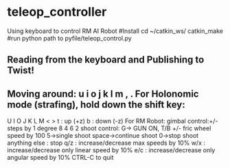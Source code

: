 # teleop_controller
Using keyboard to control RM AI Robot
#Install
cd ~/catkin_ws/
catkin_make
#run
python path to pyfile/teleop_control.py

Reading from the keyboard  and Publishing to Twist!
---------------------------
Moving around:
   u    i    o
   j    k    l
   m    ,    .
For Holonomic mode (strafing), hold down the shift key:
---------------------------
   U    I    O
   J    K    L
   M    <    >
t : up (+z) b : down (-z)
For RM Robot:
gimbal control:+/-steps by 1 degree
        8
    4       6
        2
shoot control:
    G-> GUN ON,         T/B +/- fric wheel speed by 100
    5->single shoot     space->continue shoot           0->stop shoot     
anything else : stop
q/z : increase/decrease max speeds by 10%
w/x : increase/decrease only linear speed by 10%
e/c : increase/decrease only angular speed by 10%
CTRL-C to quit
